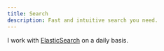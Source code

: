 ```yaml
---
title: Search
description: Fast and intuitive search you need.
---
```


I work with [ElasticSearch] on a daily basis.

[ElasticSearch]: https://www.elastic.co/products/elasticsearch
